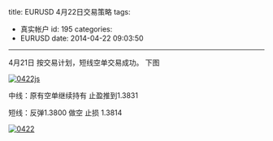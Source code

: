 title: EURUSD 4月22日交易策略
tags:
  - 真实帐户
id: 195
categories:
  - EURUSD
date: 2014-04-22 09:03:50
---

4月21日 按交易计划，短线空单交易成功。 下图

[![0422js](http://bcs.duapp.com/eurusd/blog/0422js.png)](http://bcs.duapp.com/eurusd/blog/0422js.png)

中线：原有空单继续持有 止盈推到1.3831

短线：反弹1.3800 做空 止损 1.3814

[![0422](http://bcs.duapp.com/eurusd/blog/0422.png)](http://bcs.duapp.com/eurusd/blog/0422.png)

&nbsp;

&nbsp;

&nbsp;